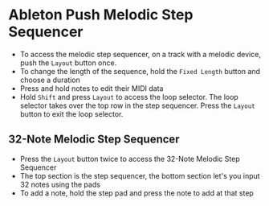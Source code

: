 # Ableton Push Melodic Step Sequencer

- To access the melodic step sequencer, on a track with a melodic device, push the `Layout` button once.
- To change the length of the sequence, hold the `Fixed Length` button and choose a duration
- Press and hold notes to edit their MIDI data
- Hold `Shift` and press `Layout` to access the loop selector. The loop selector takes over the top row in the step sequencer. Press the `Layout` button to exit the loop selector.

## 32-Note Melodic Step Sequencer

- Press the `Layout` button twice to access the 32-Note Melodic Step Sequencer
- The top section is the step sequencer, the bottom section let's you input 32 notes using the pads
- To add a note, hold the step pad and press the note to add at that step

